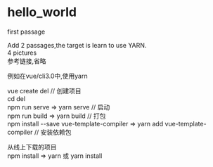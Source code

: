 # hello_world
first passage
<div>Add 2 passages,the target is learn to use YARN.</div>
<div>4 pictures</div>
<div>参考链接,省略</div>
<p>例如在vue/cli3.0中,使用yarn</p>
vue create del // 创建项目</br>        
cd del </br>
npm run serve => yarn serve // 启动</br>
npm run build => yarn build // 打包</br>
npm install --save vue-template-compiler => yarn add vue-template-compiler // 安装依赖包</br>

从线上下载的项目</br>
npm install => yarn 或 yarn install
